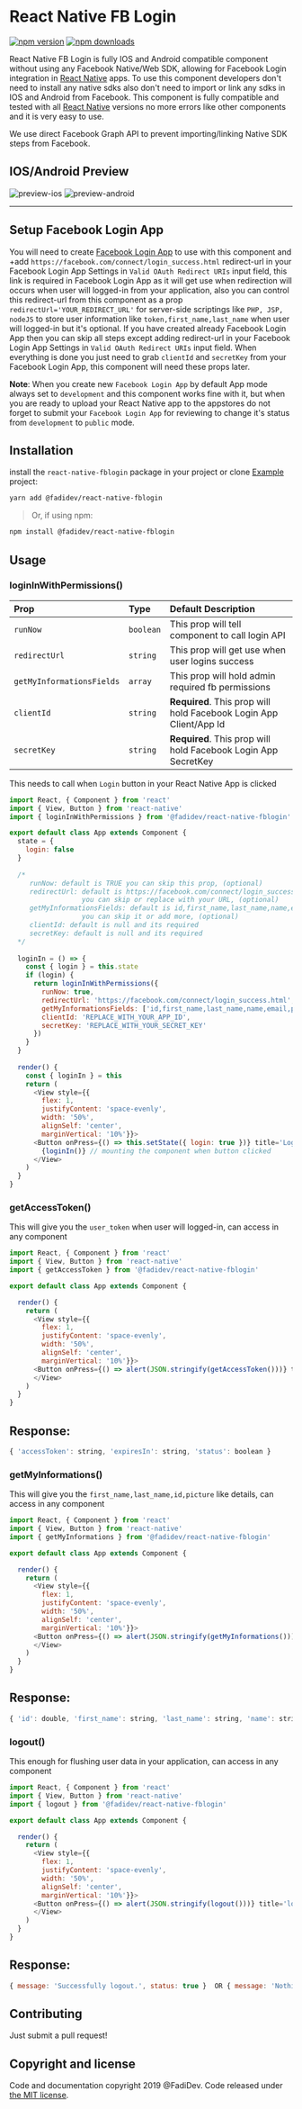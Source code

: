 # React Native FB Login
[![npm version](https://img.shields.io/npm/v/@fadidev/react-native-fblogin.svg?style=flat)](https://www.npmjs.com/package/@fadidev/react-native-fblogin)
[![npm downloads](https://img.shields.io/npm/dm/@fadidev/react-native-fblogin.svg?style=flat-square)](https://www.npmjs.com/package/@fadidev/react-native-fblogin)

React Native FB Login is fully IOS and Android compatible component without using any Facebook Native/Web SDK, allowing for Facebook Login integration in [React Native](https://facebook.github.io/react-native/) apps. To use this component developers don't need to install any native sdks also don't need to import or link any sdks in IOS and Android from Facebook. This component is fully compatible and tested with all [React Native](https://facebook.github.io/react-native/) versions no more errors like other components and it is very easy to use.

We use direct Facebook Graph API to prevent importing/linking Native SDK steps from Facebook.

## IOS/Android Preview

<img src="https://i.imgflip.com/37yyol.gif" alt="preview-ios" /> <img src="https://i.imgflip.com/37yyzb.gif" alt="preview-android" />

---
## Setup Facebook Login App

You will need to create [Facebook Login App](https://developers.facebook.com/apps/) to use with this component and +add `https://facebook.com/connect/login_success.html` redirect-url in your Facebook Login App Settings in `Valid OAuth Redirect URIs` input field, this link is required in Facebook Login App as it will get use when redirection will occurs when user will logged-in from your application, also you can control this redirect-url from this component as a prop `redirectUrl='YOUR_REDIRECT_URL'` for server-side scriptings like `PHP, JSP, nodeJS` to store user information like `token,first_name,last_name` when user will logged-in but it's optional. If you have created already Facebook Login App then you can skip all steps except adding redirect-url in your Facebook Login App Settings in `Valid OAuth Redirect URIs` input field. When everything is done you just need to grab `clientId` and `secretKey` from your Facebook Login App, this component will need these props later.

**Note**: When you create new `Facebook Login App` by default App mode always set to `development` and this component works fine with it, but when you are ready to upload your React Native app to the appstores do not forget to submit your `Facebook Login App` for reviewing to change it's status from `development` to `public` mode.

## Installation

install the `react-native-fblogin` package in your project or clone [Example](https://github.com/fadidevv/react-native-fblogin/tree/master/example) project:

```bash
yarn add @fadidev/react-native-fblogin
```

> Or, if using npm:

```bash
npm install @fadidev/react-native-fblogin
```

## Usage

### loginInWithPermissions()
| Prop | Type | Default Description |
| :--- | :--- | :--- | 
| `runNow` | `boolean` | This prop will tell component to call login API |
| `redirectUrl` | `string` | This prop will get use when user logins success |
| `getMyInformationsFields` | `array` | This prop will hold admin required fb permissions |
| `clientId` | `string` |  **Required**. This prop will hold Facebook Login App Client/App Id |
| `secretKey` | `string` | **Required**. This prop will hold Facebook Login App SecretKey |

This needs to call when `Login` button in your React Native App is clicked

```js
import React, { Component } from 'react'
import { View, Button } from 'react-native'
import { loginInWithPermissions } from '@fadidev/react-native-fblogin'

export default class App extends Component {
  state = {
    login: false
  }
  
  /*
     runNow: default is TRUE you can skip this prop, (optional)
     redirectUrl: default is https://facebook.com/connect/login_success.html, 
                  you can skip or replace with your URL, (optional)
     getMyInformationsFields: default is id,first_name,last_name,name,email,picture 
                  you can skip it or add more, (optional)
     clientId: default is null and its required
     secretKey: default is null and its required
  */
  
  loginIn = () => {
    const { login } = this.state
    if (login) {
      return loginInWithPermissions({
        runNow: true,
        redirectUrl: 'https://facebook.com/connect/login_success.html',
        getMyInformationsFields: ['id,first_name,last_name,name,email,picture'],
        clientId: 'REPLACE_WITH_YOUR_APP_ID',
        secretKey: 'REPLACE_WITH_YOUR_SECRET_KEY'
      })
    }
  }
  
  render() {
    const { loginIn } = this
    return (
      <View style={{
        flex: 1, 
        justifyContent: 'space-evenly', 
        width: '50%', 
        alignSelf: 'center', 
        marginVertical: '10%'}}>
      <Button onPress={() => this.setState({ login: true })} title='Login'/>
        {loginIn()} // mounting the component when button clicked
      </View>
    )
  }
}
```

### getAccessToken()
This will give you the `user_token` when user will logged-in, can access in any component

```js
import React, { Component } from 'react'
import { View, Button } from 'react-native'
import { getAccessToken } from '@fadidev/react-native-fblogin'

export default class App extends Component {

  render() {
    return (
      <View style={{
        flex: 1, 
        justifyContent: 'space-evenly', 
        width: '50%', 
        alignSelf: 'center', 
        marginVertical: '10%'}}>
      <Button onPress={() => alert(JSON.stringify(getAccessToken()))} title='getAccessToken'/>
      </View>
    )
  }
}
```

## Response:

```javascript
{ 'accessToken': string, 'expiresIn': string, 'status': boolean }
```

### getMyInformations()
This will give you the `first_name,last_name,id,picture` like details, can access in any component

```js
import React, { Component } from 'react'
import { View, Button } from 'react-native'
import { getMyInformations } from '@fadidev/react-native-fblogin'

export default class App extends Component {

  render() {
    return (
      <View style={{
        flex: 1, 
        justifyContent: 'space-evenly', 
        width: '50%', 
        alignSelf: 'center', 
        marginVertical: '10%'}}>
      <Button onPress={() => alert(JSON.stringify(getMyInformations()))} title='getMyInformations'/>
      </View>
    )
  }
}
```

## Response:

```javascript 
{ 'id': double, 'first_name': string, 'last_name': string, 'name': string, 'email': string, 'picture': string }
```

### logout()

This enough for flushing user data in your application, can access in any component

```js
import React, { Component } from 'react'
import { View, Button } from 'react-native'
import { logout } from '@fadidev/react-native-fblogin'

export default class App extends Component {

  render() {
    return (
      <View style={{
        flex: 1, 
        justifyContent: 'space-evenly', 
        width: '50%', 
        alignSelf: 'center', 
        marginVertical: '10%'}}>
      <Button onPress={() => alert(JSON.stringify(logout()))} title='logout'/>
      </View>
    )
  }
}
```

## Response:

```javascript
{ message: 'Successfully logout.', status: true }  OR { message: 'Nothing to logout.', status: false }
```

## Contributing
Just submit a pull request!

## Copyright and license

Code and documentation copyright 2019 @FadiDev. Code released under [the MIT license](https://github.com/magus/react-native-fblogin/blob/master/LICENSE).
